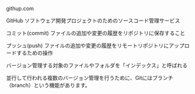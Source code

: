 
githup.com

GitHub ソフトウェア開発プロジェクトのためのソースコード管理サービス

コミット(commit)
ファイルの追加や変更の履歴をリポジトリに保存すること

プッシュ(push)
ファイルの追加や変更の履歴をリモートリポジトリにアップロードするための操作

バージョン管理する対象のファイルやフォルダを「インデックス」と呼ばれる

並行して行われる複数のバージョン管理を行うために、Gitにはブランチ（branch）という機能があります。